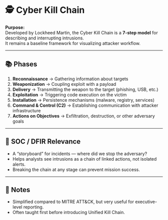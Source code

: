 # 🕵️ Cyber Kill Chain

**Purpose:**  
Developed by Lockheed Martin, the Cyber Kill Chain is a **7-step model** for describing and interrupting intrusions.  
It remains a baseline framework for visualizing attacker workflow.

---

## 📚 Phases
1. **Reconnaissance** → Gathering information about targets  
2. **Weaponization** → Coupling exploit with a payload  
3. **Delivery** → Transmitting the weapon to the target (phishing, USB, etc.)  
4. **Exploitation** → Triggering code execution on the victim  
5. **Installation** → Persistence mechanisms (malware, registry, services)  
6. **Command & Control (C2)** → Establishing communication with attacker infrastructure  
7. **Actions on Objectives** → Exfiltration, destruction, or other adversary goals  

---

## 🔗 SOC / DFIR Relevance
- A “storyboard” for incidents — where did we stop the adversary?  
- Helps analysts see intrusions as a chain of linked actions, not isolated alerts.  
- Breaking the chain at any stage can prevent mission success.

---

## 📝 Notes
- Simplified compared to MITRE ATT&CK, but very useful for executive-level reporting.  
- Often taught first before introducing Unified Kill Chain.  
